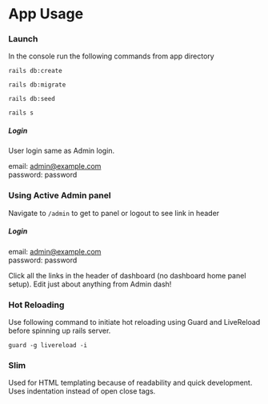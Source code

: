 # App Usage

### Launch

In the console run the following commands from app directory

`rails db:create`

`rails db:migrate`

`rails db:seed`

`rails s`

##### Login

User login same as Admin login.

email: admin@example.com<br>
password: password

### Using Active Admin panel

Navigate to `/admin` to get to panel or logout to see link in header

##### Login

email: admin@example.com<br>
password: password

Click all the links in the header of dashboard (no dashboard home panel setup). Edit just about anything from Admin dash!

### Hot Reloading

Use following command to initiate hot reloading using Guard and LiveReload before spinning up rails server.

`guard -g livereload -i`

### Slim

Used for HTML templating because of readability and quick development. Uses indentation instead of open close tags.

